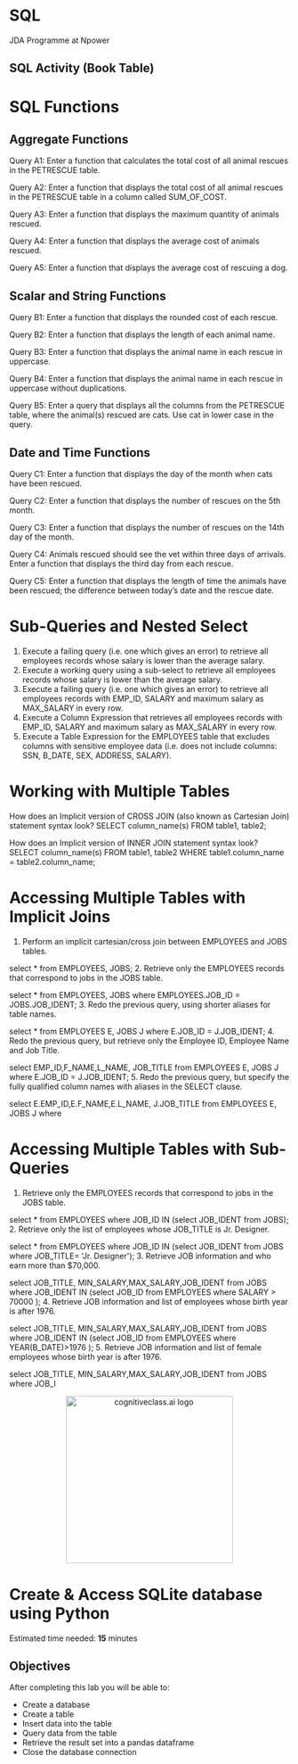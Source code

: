 # SQL
JDA Programme at Npower

## SQL Activity (Book Table)

# SQL Functions
## Aggregate Functions
Query A1: Enter a function that calculates the total cost of all animal rescues in the PETRESCUE table.

Query A2: Enter a function that displays the total cost of all animal rescues in the PETRESCUE table in a column called SUM_OF_COST.

Query A3: Enter a function that displays the maximum quantity of animals rescued.

Query A4: Enter a function that displays the average cost of animals rescued.

Query A5: Enter a function that displays the average cost of rescuing a dog.

## Scalar and String Functions
Query B1: Enter a function that displays the rounded cost of each rescue.

Query B2: Enter a function that displays the length of each animal name.

Query B3: Enter a function that displays the animal name in each rescue in uppercase.

Query B4: Enter a function that displays the animal name in each rescue in uppercase without duplications.

Query B5: Enter a query that displays all the columns from the PETRESCUE table, where the animal(s) rescued are cats. Use cat in lower case in the query.

## Date and Time Functions
Query C1: Enter a function that displays the day of the month when cats have been rescued.

Query C2: Enter a function that displays the number of rescues on the 5th month.

Query C3: Enter a function that displays the number of rescues on the 14th day of the month.

Query C4: Animals rescued should see the vet within three days of arrivals. Enter a function that displays the third day from each rescue.

Query C5: Enter a function that displays the length of time the animals have been rescued; the difference between today’s date and the rescue date.

# Sub-Queries and Nested Select

1. Execute a failing query (i.e. one which gives an error) to retrieve all employees records whose salary is lower than the average salary.
2. Execute a working query using a sub-select to retrieve all employees records whose salary is lower than the average salary.
3. Execute a failing query (i.e. one which gives an error) to retrieve all employees records with EMP_ID, SALARY and maximum salary as MAX_SALARY in every row.
4. Execute a Column Expression that retrieves all employees records with EMP_ID, SALARY and maximum salary as MAX_SALARY in every row.
5. Execute a Table Expression for the EMPLOYEES table that excludes columns with sensitive employee data (i.e. does not include columns: SSN, B_DATE, SEX, ADDRESS, SALARY).

# Working with Multiple Tables
How does an Implicit version of CROSS JOIN (also known as Cartesian Join) statement syntax look?
SELECT column_name(s)
FROM table1, table2;

How does an Implicit version of INNER JOIN statement syntax look?
SELECT column_name(s)
FROM table1, table2
WHERE table1.column_name = table2.column_name;

# Accessing Multiple Tables with Implicit Joins
1. Perform an implicit cartesian/cross join between EMPLOYEES and JOBS tables.

select * from EMPLOYEES, JOBS;
2. Retrieve only the EMPLOYEES records that correspond to jobs in the JOBS table.

select * from EMPLOYEES, JOBS where EMPLOYEES.JOB_ID = JOBS.JOB_IDENT;
3. Redo the previous query, using shorter aliases for table names.

select * from EMPLOYEES E, JOBS J where E.JOB_ID = J.JOB_IDENT;
4. Redo the previous query, but retrieve only the Employee ID, Employee Name and Job Title.

select EMP_ID,F_NAME,L_NAME, JOB_TITLE from EMPLOYEES E, JOBS J where E.JOB_ID = J.JOB_IDENT;
5. Redo the previous query, but specify the fully qualified column names with aliases in the SELECT clause.

select E.EMP_ID,E.F_NAME,E.L_NAME, J.JOB_TITLE from EMPLOYEES E, JOBS  J where 

# Accessing Multiple Tables with Sub-Queries
1. Retrieve only the EMPLOYEES records that correspond to jobs in the JOBS table.

select * from EMPLOYEES where JOB_ID IN (select JOB_IDENT from JOBS);
2. Retrieve only the list of employees whose JOB_TITLE is Jr. Designer.

select * from EMPLOYEES where JOB_ID IN (select JOB_IDENT from JOBS where JOB_TITLE= 'Jr. Designer');
3. Retrieve JOB information and who earn more than $70,000.

select JOB_TITLE, MIN_SALARY,MAX_SALARY,JOB_IDENT from JOBS where JOB_IDENT IN (select JOB_ID from EMPLOYEES where SALARY > 70000 );
4. Retrieve JOB information and list of employees whose birth year is after 1976.

select JOB_TITLE, MIN_SALARY,MAX_SALARY,JOB_IDENT from JOBS where JOB_IDENT IN (select JOB_ID from EMPLOYEES where YEAR(B_DATE)>1976 );
5. Retrieve JOB information and list of female employees whose birth year is after 1976.

select JOB_TITLE, MIN_SALARY,MAX_SALARY,JOB_IDENT from JOBS  where JOB_I


<center>
    <img src="https://cf-courses-data.s3.us.cloud-object-storage.appdomain.cloud/IBMDeveloperSkillsNetwork-DB0201EN-SkillsNetwork/labs/FinalModule_Coursera_V5/images/SN_web_lightmode.png" width="300" alt="cognitiveclass.ai logo">
</center>

# Create & Access SQLite database using Python

Estimated time needed: **15** minutes

## Objectives

After completing this lab you will be able to:

*   Create a database
*   Create a table
*   Insert data into the table
*   Query data from the table
*   Retrieve the result set into a pandas dataframe
*   Close the database connection
